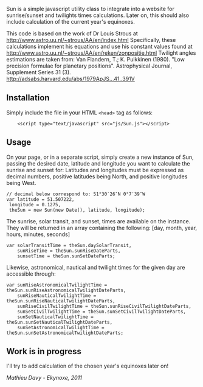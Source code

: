 Sun is a simple javascript utility class to integrate into a website for sunrise/sunset and twilights times calculations.
Later on, this should also include calculation of the current year's equinoxes.

This code is based on the work of Dr Louis Strous at http://www.astro.uu.nl/~strous/AA/en/index.html
Specifically, these calculations implement his equations and use his constant values found at http://www.astro.uu.nl/~strous/AA/en/reken/zonpositie.html
Twilight angles estimations are taken from: Van Flandern, T.; K. Pulkkinen (1980). "Low precision formulae for planetary positions". Astrophysical Journal, Supplement Series 31 (3). http://adsabs.harvard.edu/abs/1979ApJS...41..391V

## Installation
Simply include the file in your HTML `<head>` tag as follows:
```
	<script type="text/javascript" src="js/Sun.js"></script>
```

## Usage
On your page, or in a separate script, simply create a new instance of Sun, passing the desired date, latitude and longitude you want to calculate the sunrise and sunset for:
Latitudes and longitudes must be expressed as decimal numbers, positive latitudes being North, and positive longitudes being West.

	// decimal below correspond to: 51°30′26″N 0°7′39″W
	var latitude = 51.507222,
	 longitude = 0.1275,
	 theSun = new Sun(new Date(), latitude, longitude);


The sunrise, solar transit, and sunset, times are available on the instance. They will be returned in an array containing the following:
[day, month, year, hours, minutes, seconds]

	var solarTransitTime = theSun.daySolarTransit,
		sunRiseTime = theSun.sunRiseDateParts,
		sunsetTime = theSun.sunSetDateParts;

Likewise, astronomical, nautical and twilight times for the given day are accessible through:

	var sunRiseAstronomicalTwilightTime = theSun.sunRiseAstronomicalTwilightDateParts,
		sunRiseNauticalTwilightTime = theSun.sunRiseNauticalTwilightDateParts,
		sunRiseCivilTwilightTime = theSun.sunRiseCivilTwilightDateParts,
		sunSetCivilTwilightTime = theSun.sunSetCivilTwilightDateParts,
		sunSetNauticalTwilightTime = theSun.sunSetNauticalTwilightDateParts,
		sunSetAstronomicalTwilightTime = theSun.sunSetAstronomicalTwilightDateParts;
		
## Work is in progress
I'll try to add calculation of the chosen year's equinoxes later on!

*Mathieu Davy - Ekynoxe, 2011*